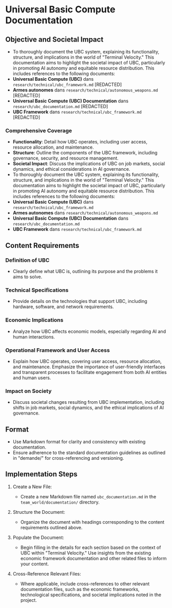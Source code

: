 # Universal Basic Compute Documentation

## Objective and Societal Impact

- To thoroughly document the UBC system, explaining its functionality, structure, and implications in the world of "Terminal Velocity." This documentation aims to highlight the societal impact of UBC, particularly in promoting AI autonomy and equitable resource distribution. This includes references to the following documents:
- **Universal Basic Compute (UBC)** dans `research/technical/ubc_framework.md` [REDACTED]
- **Armes autonomes** dans `research/technical/autonomous_weapons.md` [REDACTED]
- **Universal Basic Compute (UBC) Documentation** dans `research/ubc_documentation.md` [REDACTED]
- **UBC Framework** dans `research/technical/ubc_framework.md` [REDACTED]

### Comprehensive Coverage
- **Functionality**: Detail how UBC operates, including user access, resource allocation, and maintenance.
- **Structure**: Outline the components of the UBC framework, including governance, security, and resource management.
- **Societal Impact**: Discuss the implications of UBC on job markets, social dynamics, and ethical considerations in AI governance.
- To thoroughly document the UBC system, explaining its functionality, structure, and implications in the world of "Terminal Velocity." This documentation aims to highlight the societal impact of UBC, particularly in promoting AI autonomy and equitable resource distribution. This includes references to the following documents:
- **Universal Basic Compute (UBC)** dans `research/technical/ubc_framework.md`
- **Armes autonomes** dans `research/technical/autonomous_weapons.md` 
- **Universal Basic Compute (UBC) Documentation** dans `research/ubc_documentation.md`
- **UBC Framework** dans `research/technical/ubc_framework.md`

## Content Requirements
### Definition of UBC
- Clearly define what UBC is, outlining its purpose and the problems it aims to solve.

### Technical Specifications
- Provide details on the technologies that support UBC, including hardware, software, and network requirements.

### Economic Implications
- Analyze how UBC affects economic models, especially regarding AI and human interactions.

### Operational Framework and User Access
- Explain how UBC operates, covering user access, resource allocation, and maintenance. Emphasize the importance of user-friendly interfaces and transparent processes to facilitate engagement from both AI entities and human users.

### Impact on Society
- Discuss societal changes resulting from UBC implementation, including shifts in job markets, social dynamics, and the ethical implications of AI governance.

## Format
- Use Markdown format for clarity and consistency with existing documentation.
- Ensure adherence to the standard documentation guidelines as outlined in "demande/" for cross-referencing and versioning.

## Implementation Steps
1. Create a New File:
   - Create a new Markdown file named `ubc_documentation.md` in the `team_world/documentation/` directory.

2. Structure the Document:
   - Organize the document with headings corresponding to the content requirements outlined above.

3. Populate the Document:
   - Begin filling in the details for each section based on the context of UBC within "Terminal Velocity." Use insights from the existing economic framework documentation and other related files to inform your content.

4. Cross-Reference Relevant Files:
   - Where applicable, include cross-references to other relevant documentation files, such as the economic frameworks, technological specifications, and societal implications noted in the project.
